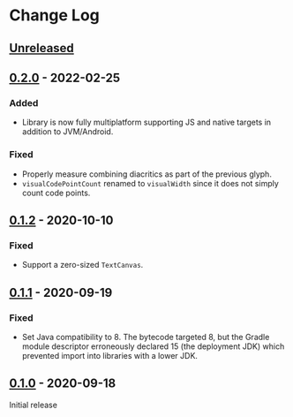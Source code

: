 # Change Log

## [Unreleased]


## [0.2.0] - 2022-02-25

### Added

 * Library is now fully multiplatform supporting JS and native targets in addition to JVM/Android.

### Fixed

 * Properly measure combining diacritics as part of the previous glyph.
 * `visualCodePointCount` renamed to `visualWidth` since it does not simply count code points.



## [0.1.2] - 2020-10-10

### Fixed

 * Support a zero-sized `TextCanvas`.


## [0.1.1] - 2020-09-19

### Fixed

 * Set Java compatibility to 8. The bytecode targeted 8, but the Gradle module descriptor erroneously
   declared 15 (the deployment JDK) which prevented import into libraries with a lower JDK.


## [0.1.0] - 2020-09-18

Initial release


[Unreleased]: https://github.com/JakeWharton/crossword/compare/0.2.0...HEAD
[0.2.0]: https://github.com/JakeWharton/crossword/releases/tag/0.2.0
[0.1.2]: https://github.com/JakeWharton/crossword/releases/tag/0.1.2
[0.1.1]: https://github.com/JakeWharton/crossword/releases/tag/0.1.1
[0.1.0]: https://github.com/JakeWharton/crossword/releases/tag/0.1.0
